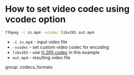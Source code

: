 # How to set video codec using vcodec option

```bash
ffmpeg -i in.mp4 -vcodec libx265 out.mp4
```

- `-i in.mp4` - input video file
- `-vcodec` - set custom video codec for encoding
- `libx265` - use [H.265 codec](/ffmpeg/encode-video-using-h265-codec) in this example
- `out.mp4` - resulting video file

group: codecs_formats


